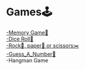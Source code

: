 # Games🕹️

[-Memory Game🧠](https://github.com/LyudmilLilov/Games/tree/main/Memory_Game)<br>
[-Dice Roll🎲](https://github.com/LyudmilLilov/Games/tree/main/Dice%20Roll)<br>
[-Rock🗿, paper📜 or scissors✂️](https://github.com/LyudmilLilov/Games/tree/main/Rock_Paper_Scissors)<br>
[-Guess_A_Number🔮](https://github.com/LyudmilLilov/Games/tree/main/Guess_A_Number)<br>
-Hangman Game
